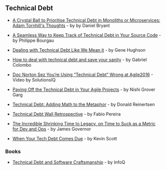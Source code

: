 ## Technical Debt

- [A Crystal Ball to Prioritise Technical Debt in Monoliths or Microservices: Adam Tornhill's Thoughts](https://www.infoq.com/news/2017/04/tornhill-prioritise-tech-debt) - by by Daniel Bryant

- [A Seamless Way to Keep Track of Technical Debt in Your Source Code](http://philippe.bourgau.net/a-seamless-way-to-keep-track-of-technical-debt-in-your-source-code/) - by Philippe Bourgau

- [Dealing with Technical Debt Like We Mean it](https://medium.com/@GeneHughson/dealing-with-technical-debt-like-we-mean-it-155a98a39f1c) - by Gene Hughson

- [How to deal with technical debt and save your sanity](https://medium.freecodecamp.org/tame-your-tech-debt-by-refactoring-more-often-fcc34dd24a33) - by Gabriel Colombo

- [Doc Norton Sez You’re Using “Technical Debt” Wrong at Agile2016](https://www.solutionsiq.com/resource/agile-amped-podcast/doc-norton-sez-youre-using-technical-debt-wrong-at-agile2016/) - Video by SolutionsIQ

- [Paying Off the Technical Debt in Your Agile Projects](https://www.agileconnection.com/article/paying-technical-debt-your-agile-projects) - by Nishi Grover Garg

- [Technical Debt: Adding Math to the Metaphor](http://reinertsenassociates.com/technical-debt-adding-math-metaphor/) - by Donald Reinertsen

- [Technical Debt Wall Retrospective](http://fabiopereira.me/blog/2009/09/01/technical-debt-retrospective/) - by Fabio Pereira

- [The Incredible Shrinking Time to Legacy. on Time to Suck as a Metric for Dev and Ops](http://redmonk.com/jgovernor/2017/07/17/the-incredible-shrinking-time-to-legacy-on-time-to-suck-as-a-metric-for-dev-and-ops/) - by James Governor

- [When Your Tech Debt Comes Due](https://www.linkedin.com/pulse/when-your-tech-debt-comes-due-kevin-scott/) - by Kevin Scott

### Books

- [Technical Debt and Software Craftsmanship](https://www.infoq.com/minibooks/emag-technical-debt) - by InfoQ
